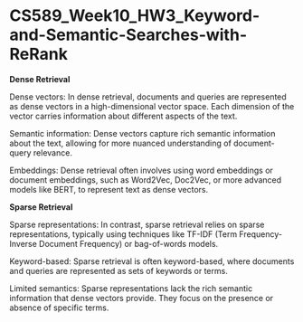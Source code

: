 # CS589_Week10_HW3_Keyword-and-Semantic-Searches-with-ReRank

**Dense Retrieval**

Dense vectors:
In dense retrieval, documents and queries are represented as dense vectors in a high-dimensional vector space.
Each dimension of the vector carries information about different aspects of the text.

Semantic information:
Dense vectors capture rich semantic information about the text, allowing for more nuanced understanding of document-query relevance.

Embeddings:
Dense retrieval often involves using word embeddings or document embeddings, such as Word2Vec, Doc2Vec, or more advanced models like BERT, to represent text as dense vectors.

**Sparse Retrieval**

Sparse representations:
In contrast, sparse retrieval relies on sparse representations, typically using techniques like TF-IDF (Term Frequency-Inverse Document Frequency) or bag-of-words models.

Keyword-based:
Sparse retrieval is often keyword-based, where documents and queries are represented as sets of keywords or terms.

Limited semantics:
Sparse representations lack the rich semantic information that dense vectors provide.
They focus on the presence or absence of specific terms.
